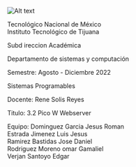 ![Alt text](https://github.com/JesusEstrad4/Sensores_Pico_W/blob/main/Imagenes_presentacion/logo.jpg)

Tecnológico Nacional de México  
Instituto Tecnológico de Tijuana  

Subd ireccion Académica  

Departamento de sistemas y computación  

Semestre: Agosto - Diciembre 2022  

Sistemas Programables  

Docente: Rene Solis Reyes

Titulo: 3.2 Pico W Webserver

Equipo:
Dominguez Garcia Jesus Roman  
Estrada Jimenez Luis Jesus  
Ramirez Bastidas Jose Daniel  
Rodriguez Moreno omar Gamaliel   
Verjan Santoyo Edgar  
